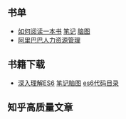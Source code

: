## 书单

- [如何阅读一本书](https://book.douban.com/subject/1013208/) [笔记](./如何阅读一本书.md) [脑图](./如何阅读一本书.xmind)
- [阿里巴巴人力资源管理](https://book.douban.com/subject/27140798/)

## 书籍下载

- [深入理解ES6](./pdf/ES6.pdf) [笔记脑图](./ES6.xmind) [es6代码目录](./reviews/es6)

## 知乎高质量文章

